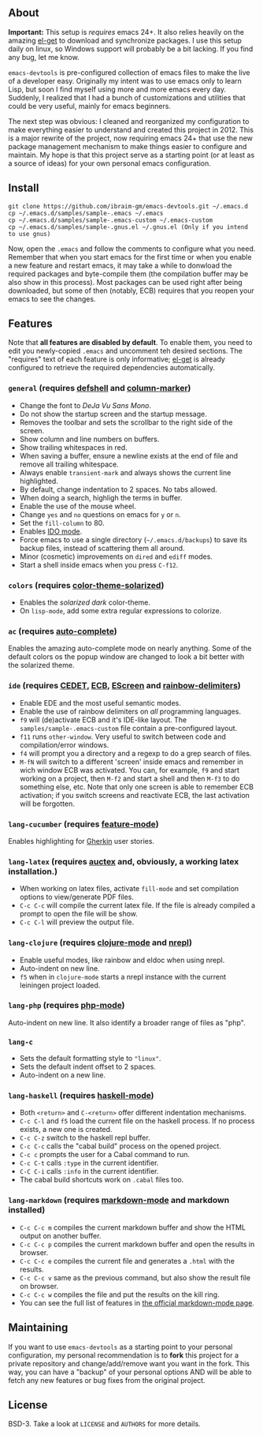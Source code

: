 ## About

**Important:** This setup is *requires* emacs 24+. It also relies heavily on the
amazing [el-get](https://github.com/dimitri/el-get) to download and synchronize
packages. I use this setup daily on linux, so Windows support will probably be a
bit lacking. If you find any bug, let me know.

`emacs-devtools` is pre-configured collection of emacs files to make the live of
a developer easy.  Originally my intent was to use emacs only to learn Lisp, but
soon I find myself using more and more emacs every day. Suddenly, I
realized that I had a bunch of customizations and utilities that could be very
useful, mainly for emacs beginners.

The next step was obvious: I cleaned and reorganized my configuration to make
everything easier to understand and created this project in 2012. This is a
major rewrite of the project, now requiring emacs 24+ that use the new package
management mechanism to make things easier to configure and maintain. My hope is
that this project serve as a starting point (or at least as a source of ideas)
for your own personal emacs configuration.

## Install

    git clone https://github.com/ibraim-gm/emacs-devtools.git ~/.emacs.d
    cp ~/.emacs.d/samples/sample-.emacs ~/.emacs
    cp ~/.emacs.d/samples/sample-.emacs-custom ~/.emacs-custom
    cp ~/.emacs.d/samples/sample-.gnus.el ~/.gnus.el (Only if you intend to use gnus)

Now, open the `.emacs` and follow the comments to configure what you
need. Remember that when you start emacs for the first time or when you enable a
new feature and restart emacs, it may take a while to donwload the required
packages and byte-compile them (the compilation buffer may be also show in this
process). Most packages can be used right after being downloaded, but some of
then (notably, ECB) requires that you reopen your emacs to see the changes.

## Features

Note that **all features are disabled by default**. To enable them, you need to
edit you newly-copied `.emacs` and uncomment teh desired sections.  The
"requires" text of each feature is only informative;
[el-get](https://github.com/dimitri/el-get) is already configured to retrieve
the required dependencies automatically.

### `general` (requires [defshell](http://emacswiki.org/emacs/defshell.el) and [column-marker](http://emacswiki.org/emacs/column-marker.el))

*    Change the font to *DeJa Vu Sans Mono*.
*    Do not show the startup screen and the startup message.
*    Removes the toolbar and sets the scrollbar to the right side of the screen.
*    Show column and line numbers on buffers.
*    Show trailing whitespaces in red.
*    When saving a buffer, ensure a newline exists at the end of file and remove all trailing whitespace.
*    Always enable `transient-mark` and always shows the current line highlighted.
*    By default, change indentation to 2 spaces. No tabs allowed.
*    When doing a search, highligh the terms in buffer.
*    Enable the use of the mouse wheel.
*    Change `yes` and `no` questions on emacs for `y` or `n`.
*    Set the `fill-column` to 80.
*    Enables [IDO mode](http://emacswiki.org/emacs/InteractivelyDoThings).
*    Force emacs to use a single directory (`~/.emacs.d/backups`) to save its backup files, instead of scattering them all around.
*    Minor (cosmetic) improvements on `dired` and `ediff` modes.
*    Start a shell inside emacs when you press `C-f12`.

### `colors` (requires [color-theme-solarized](https://github.com/sellout/emacs-color-theme-solarized))

*    Enables the *solarized dark* color-theme.
*    On `lisp-mode`, add some extra regular expressions to colorize.

### `ac` (requires [auto-complete](https://github.com/auto-complete/auto-complete))

Enables the amazing auto-complete mode on nearly anything. Some of the default
colors os the popup window are changed to look a bit better with the solarized
theme.

### `ide` (requires [CEDET](http://cedet.sourceforge.net/), [ECB](http://ecb.sourceforge.net/), [EScreen](http://www.emacswiki.org/emacs/EmacsScreen) and [rainbow-delimiters](https://github.com/jlr/rainbow-delimiters))

*    Enable EDE and the most useful semantic modes.
*    Enable the use of rainbow delimiters on *all* programming languages.
*    `f9` will (de)activate ECB and it's IDE-like layout. The `samples/sample-.emacs-custom` file contain a pre-configured layout.
*    `f11` runs `other-window`. Very useful to switch between code and compilation/error windows.
*    `f4` will prompt you a directory and a regexp to do a grep search of files.
*    `M-fN` will switch to a different 'screen' inside emacs and remember in wich window ECB was activated. You can, for example, `f9` and start working on a project,
     then `M-f2` and start a shell and then `M-f3` to do something else, etc. Note that only one screen is able to remember ECB activation; if you switch screens and
     reactivate ECB, the last activation will be forgotten.

### `lang-cucumber` (requires [feature-mode](https://github.com/michaelklishin/cucumber.el))

Enables highlighting for [Gherkin](https://github.com/cucumber/gherkin) user stories.

### `lang-latex` (requires [auctex](http://www.gnu.org/software/auctex/) and, obviously, a working latex installation.)

*    When working on latex files, activate `fill-mode` and set compilation options to view/generate PDF files.
*    `C-c C-c` will compile the current latex file. If the file is already compiled a prompt to open the file will be show.
*    `C-c C-l` will preview the output file.

### `lang-clojure` (requires [clojure-mode](https://github.com/technomancy/clojure-mode) and [nrepl](https://github.com/kingtim/nrepl.el))

*    Enable useful modes, like rainbow and eldoc when using nrepl.
*    Auto-indent on new line.
*    `f5` when in `clojure-mode` starts a nrepl instance with the current leiningen project loaded.

### `lang-php` (requires [php-mode](http://emacswiki.org/emacs/PhpMode))

Auto-indent on new line. It also identify a broader range of files as "php".

### `lang-c`

*    Sets the default formatting style to `"linux"`.
*    Sets the default indent offset to 2 spaces.
*    Auto-indent on a new line.

### `lang-haskell` (requires [haskell-mode](https://github.com/haskell/haskell-mode))

*    Both `<return>` and `C-<return>` offer different indentation mechanisms.
*    `C-c C-l` and `f5` load the current file on the haskell process. If no process exists, a new one is created.
*    `C-c C-z` switch to the haskell repl buffer.
*    `C-c C-c` calls the "cabal build" process on the opened project.
*    `C-c c` prompts the user for a Cabal command to run.
*    `C-c C-t` calls `:type` in the current identifier.
*    `C-C C-i` calls `:info` in the current identifier.
*    The cabal build shortcuts work on `.cabal` files too.

### `lang-markdown` (requires [markdown-mode](http://jblevins.org/projects/markdown-mode/) and markdown installed)

*    `C-c C-c m` compiles the current markdown buffer and show the HTML output on another buffer.
*    `C-c C-c p` compiles the current markdown buffer and open the results in browser.
*    `C-c C-c e` compiles the current file and generates a `.html` with the results.
*    `C-c C-c v` same as the previous command, but also show the result file on browser.
*    `C-c C-c w` compiles the file and put the results on the kill ring.
*    You can see the full list of features in [the official markdown-mode page](http://jblevins.org/projects/markdown-mode/).

## Maintaining

If you want to use `emacs-devtools` as a starting point to your personal
configuration, my personal recommendation is to **fork** this project for a
private repository and change/add/remove want you want in the fork. This way,
you can have a "backup" of your personal options AND will be able to fetch any
new features or bug fixes from the original project.

## License

BSD-3. Take a look at `LICENSE` and `AUTHORS` for more details.
